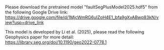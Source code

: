 Please download the pretrained model "faultSegPlusModel2025.hdf5" 
from the following Google Drive link: https://drive.google.com/file/d/1MjcWmRG6uIZoH4E1_bfa9gXvABwp83kN/view?usp=drive_link

This model is developed by Li et al. (2025), please read the following Geophysics paper for more detail: https://library.seg.org/doi/10.1190/geo2022-0778.1


